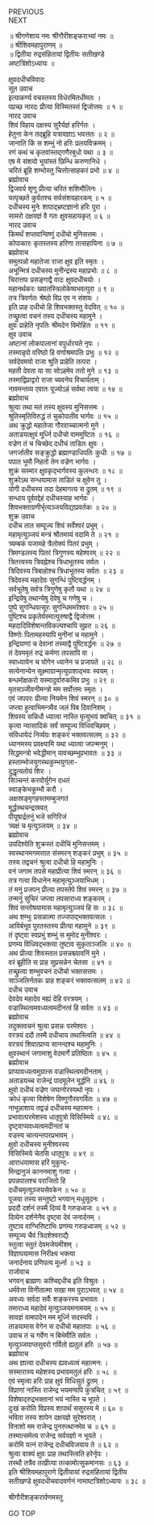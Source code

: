PREVIOUS  
NEXT  
  
॥ श्रीगणेशाय नमः श्रीगौरीशङ्कराभ्यां नमः ॥  
॥ श्रीशिवमहापुराणम् ॥  
॥ द्वितीया रुद्रसंहितायां द्वितीयः सतीखण्डे  
अष्टत्रिंशोऽध्यायः ॥  
  
क्षुवदधीचविवादः  
सूत उवाच  
इत्याकर्ण्य वचस्तस्य विधेरमितधीमतः ।  
पप्रच्छ नारदः प्रीत्या विस्मितस्तं द्विजोत्तमः ॥ १ ॥  
नारद उवाच  
शिवं विहाय दक्षस्य सुरैर्यज्ञं हरिर्गतः ।  
हेतुना केन तद्ब्रूहि यत्रावज्ञाऽ भवत्ततः ॥ २ ॥  
जानाति किं स शम्भुं नो हरिः प्रलयविक्रमम् ।  
रणं कथं च कृतवांस्तद्‌गणैरबुधो यथा ॥ ३ ॥  
एष मे संशयो भूयांस्तं छिन्धि करुणानिधे ।  
चरितं ब्रूहि शम्भोस्तु चित्तोत्साहकरं प्रभो ॥ ४ ॥  
ब्रह्मोवाच  
द्विजवर्य शृणु प्रीत्या चरितं शशिमौलिनः ।  
यत्पृच्छते कुर्वतश्च सर्वसंशयहारकम् ॥ ५ ॥  
दधीचस्य मुनेः शापाद्‌भ्रष्टज्ञानो हरिः पुरा ।  
सामरो दक्षयज्ञं वै गतः क्षुवसहायकृत् ॥ ६ ॥  
नारद उवाच  
किमर्थं शप्तवान्विष्णुं दधीचो मुनिसत्तमः ।  
कोपाकारः कृतस्तस्य हरिणा तत्सहायिना ॥ ७ ॥  
ब्रह्मोवाच  
समुत्पन्नो महातेजा राजा क्षुव इति स्मृतः ।  
अभून्मित्रं दधीचस्य मुनीन्द्रस्य महाप्रभोः ॥ ८ ॥  
चिरात्तपः प्रसङ्‌गाद्वै वादः क्षुवदधीचयोः ।  
महानर्थकरः ख्यातस्त्रिलोकेष्वभवत्पुरा ॥ ९ ॥  
तत्र त्रिवर्णतः श्रेष्ठो विप्र एव न संशयः ।  
इति प्राह दधीचो हि शिवभक्तस्तु वेदवित् ॥ १० ॥  
तच्छ्रुत्वा वचनं तस्य दधीचस्य महामुने ।  
क्षुवः प्राहेति नृपतिः श्रीमदेन विमोहितः ॥ ११ ॥  
क्षुव उवाच  
अष्टानां लोकपालानां वपुर्धारयते नृपः ।  
तस्मान्नृपो वरिष्ठो हि वर्णाश्रमपतिः प्रभुः ॥ १२ ॥  
सर्वदेवमयो राजा श्रुति प्राहेति तत्परा ।  
महती देवता या सा सोऽहमेव ततो मुने ॥ १३ ॥  
तस्माद्विप्राद्वरो राजा च्यवनेय विचार्यताम् ।  
नावमन्तव्य एवातः पूज्योऽहं सर्वथा त्वया ॥ १४ ॥  
ब्रह्मोवाच  
श्रुत्वा तथा मतं तस्य क्षुवस्य मुनिसत्तमः ।  
श्रुतिस्मृतिविरुद्धं तं चुकोपातीव भार्गवः ॥ १५ ॥  
अथ क्रुद्धो महातेजा गौरवाच्चात्मनो मुने ।  
अताडयत्क्षुवं मूर्ध्नि दधीचो वाममुष्टितः ॥ १६ ॥  
वज्रेण तं च चिच्छेद दधीचं ताडितः क्षुवः ।  
जगर्जातीव सङ्‌क्रुद्धो ब्रह्माण्डाधिपतिः कुधीः ॥ १७ ॥  
पपात भूमौ निहतो तेन वज्रेण भार्गवः ।  
शुक्रं सस्मार क्षुवकृद्‌भार्गवस्य कुलन्धरः ॥ १८ ॥  
शुक्रोऽथ सन्धयामास ताडितं च क्षुवेन तु ।  
योगी दधीचस्य तदा देहमागत्य स द्रुतम् ॥ १९ ॥  
सन्धाय पूर्ववद्देहं दधीचस्याह भार्गवः ।  
शिवभक्ताग्रणीर्भृत्यञ्जयविद्याप्रवर्तकः ॥ २० ॥  
शुक्र उवाच  
दधीच तात सम्पूज्य शिवं सर्वेश्वरं प्रभुम् ।  
महामृत्युञ्जयं मन्त्रं श्रौतमग्र्यं वदामि ते ॥ २१ ॥  
त्र्यम्बकं यजामहे त्रैलोक्यं पितरं प्रभुम् ।  
त्रिमण्डलस्य पितरं त्रिगुणस्य महेश्वरम् ॥ २२ ॥  
त्रितत्त्वस्य त्रिवह्नेश्च त्रिधाभूतस्य सर्वतः ।  
त्रिदिवस्य त्रिबाहोश्च त्रिधाभूतस्य सर्वतः ॥ २३ ॥  
त्रिदेवस्य महादेवः सुगन्धिं पुष्टिवर्द्धनम् ।  
सर्वभूतेषु सर्वत्र त्रिगुणेषु कृतौ यथा ॥ २४ ॥  
इन्द्रियेषु तथान्येषु देवेषु च गणेषु च ।  
पुष्पे सुगन्धिवत्सूरः सुगन्धिममरेश्वरः ॥ २५ ॥  
पुष्टिश्च प्रकृतेर्यस्मात्पुरुषाद्वै द्विजोत्तम ।  
महदादिविशेषान्तविकल्पश्चापि सुव्रत ॥ २६ ॥  
विष्णोः पितामहस्यापि मुनीनां च महामुने ।  
इन्द्रियाणां च देवानां तस्माद्वै पुष्टिवर्द्धनः ॥ २७ ॥  
तं देवममृतं रुद्रं कर्मणा तपसापि वा ।  
स्वाध्यायेन च योगेन ध्यानेन च प्रजापते ॥ २८ ॥  
सत्येनान्येन सूक्ष्माग्रान्मृत्युपाशाद्‌भवः स्वयम् ।  
बन्धमोक्षकरो यस्मादुर्वारुकमिव प्रभुः ॥ २९ ॥  
मृतसञ्जीवनीमन्त्रो मम सर्वोत्तमः स्मृतः ।  
एवं जपपरः प्रीत्या नियमेन शिवं स्मरन् ॥ ३० ॥  
जप्त्वा हुत्वाभिमन्त्र्यैव जलं पिब दिवानिशम् ।  
शिवस्य सन्निधौ ध्यात्वा नास्ति मृत्युभयं क्वचित् ॥ ३१ ॥  
कृत्वा न्यासादिकं सर्वं सम्पूज्य विधिवच्छिवम् ।  
संविधायेदं निर्व्यग्रः शङ्करं भक्तवत्सलम् ॥ ३२ ॥  
ध्यानमस्य प्रवक्ष्यामि यथा ध्यात्वा जपन्मनुम् ।  
सिद्धमन्त्रो भवेद्धीमान् यावच्छम्भुप्रभावतः ॥ ३३ ॥  
हस्ताम्भोजयुगस्थकुम्भयुगला-  
     दुद्धृत्यतोयं शिरः ।  
सिञ्चन्तं करयोर्युगेन दधतं  
     स्वाङ्‌केभकुम्भौ करौ ।  
अक्षस्रङ्मृगहस्तमम्बुजगतं  
     मूर्द्धस्थचन्द्रस्रवत्  
पीयूषार्द्रतनुं भजे सगिरिजं  
     त्र्यक्षं च मृत्युञ्जयम् ॥ ३४ ॥  
ब्रह्मोवाच  
उपदिश्येति शुक्रस्तं दधीचिं मुनिसत्तमम् ।  
स्वस्थानमगमत्तात संस्मरन् शङ्करं प्रभुम् ॥ ३५ ॥  
तस्य तद्वचनं श्रुत्वा दधीचो हि महामुनिः ।  
वनं जगाम तपसे महाप्रीत्या शिवं स्मरन् ॥ ३६ ॥  
तत्र गत्वा विधानेन महामृत्युञ्जयाभिधम् ।  
तं मनुं प्रजपन् प्रीत्या तपस्तेपे शिवं स्मरन् ॥ ३७ ॥  
तन्मनुं सुचिरं जप्त्वा तपसाराध्य शङ्करम् ।  
शिवं सन्तोषयामास महामृत्युञ्जयं हि सः ॥ ३८ ॥  
अथ शम्भुः प्रसन्नात्मा तज्जपाद्‌भक्तवत्सलः ।  
आविर्बभूव पुरतस्तस्य प्रीत्या महामुने ॥ ३९ ॥  
तं दृष्ट्वा स्वप्रभुं शम्भुं स मुमोद मुनीश्वरः ।  
प्रणम्य विधिवद्‌भक्त्या तुष्टाव सुकृताञ्जलिः ॥ ४० ॥  
अथ प्रीत्या शिवस्तात प्रसन्नश्च्यावनिं मुने ।  
वरं ब्रूहीति स प्राह सुप्रसन्नेन चेतसा ॥ ४१ ॥  
तच्छ्रुत्वा शम्भुवचनं दधीचो भक्तसत्तमः ।  
साञ्जलिर्नतकः प्राह शङ्करं भक्तवत्सलम् ॥ ४२ ॥  
दधीच उवाच  
देवदेव महादेव मह्यं देहि वरत्रयम् ।  
वज्रास्थित्वमवध्यत्वमदीनत्वं हि सर्वतः ॥ ४३ ॥  
ब्रह्मोवाच  
तदुक्तवचनं श्रुत्वा प्रसन्नः परमेश्वरः ।  
वरत्रयं ददौ तस्मै दधीचाय तथास्त्विति ॥ ४४ ॥  
वरत्रयं शिवात्प्राप्य सानन्दश्च महामुनिः ।  
क्षुवस्थानं जगामाशु वेदमार्गे प्रतिष्ठितः ॥ ४५ ॥  
ब्रह्मोवाच  
प्राप्यावध्यत्वमुग्रात्स वज्रास्थित्वमदीनताम् ।  
अताडयच्च राजेन्द्रं पादमूलेन मूर्द्धनि ॥ ४६ ॥  
क्षुवो दधीचं वज्रेण जघानोरस्यथो नृपः ।  
क्रोधं कृत्वा विशेषेण विष्णुगौरवगर्वितः ॥ ४७ ॥  
नाभून्नाशाय तद्वज्रं दधीचस्य महात्मनः ।  
प्रभावात्परमेशस्य धातृपुत्रो विसिस्मिये ॥ ४८ ॥  
दृष्ट्वाप्यवध्यत्वमदीनतां च  
     वज्रस्य चात्यन्तपरप्रभावम् ।  
क्षुवो दधीचस्य मुनीश्वरस्य  
     विसिस्मिये चेतसि धातृपुत्रः ॥ ४९ ॥  
आराधयामास हरिं मुकुन्द-  
     मिन्द्रानुजं काननमाशु गत्वा ।  
प्रपन्नपालश्च पराजितो हि  
     दधीचमृत्युञ्जयसेवकेन ॥ ५० ॥  
पूजया तस्य सन्तुष्टो भगवान् मधुसूदनः ।  
प्रददौ दर्शनं तस्मै दिव्यं वै गरुडध्वजः ॥ ५१ ॥  
दिव्येन दर्शनेनैव दृष्ट्वा देवं जनार्दनम् ।  
तुष्टाव वाग्भिरिष्टाभिः प्रणम्य गरुडध्वजम् ॥ ५२ ॥  
सम्पूज्य चैवं त्रिदशेश्वराद्यैः  
     स्तुत्वा स्तुतं देवमजेयमीशम् ।  
विज्ञापयामास निरीक्ष्य भक्त्या  
     जनार्दनाय प्रणिपत्य मूर्ध्ना ॥ ५३ ॥  
राजोवाच  
भगवन् ब्राह्मणः कश्चिद्दधीच इति विश्रुतः ।  
धर्मवेत्ता विनीतात्मा सखा मम पुराऽभवत् ॥ ५४ ॥  
अवध्यः सर्वदा सर्वैः शङ्करस्य प्रभावतः ।  
तमाराध्य महादेवं मृत्युञ्जयमनामयम् ॥ ५५ ॥  
सावज्ञं वामपादेन मम मूर्ध्नि सदस्यपि ।  
ताडयामास वेगेन स दधीचो महातपाः ॥ ५६ ॥  
उवाच तं च गर्वेण न बिभेमीति सर्वतः ।  
मृत्युञ्जयाप्तसुवरो गर्वितो ह्यतुलं हरिः ॥ ५७ ॥  
ब्रह्मोवाच  
अथ ज्ञात्वा दधीचस्य ह्यवध्यत्वं महात्मनः ।  
सस्मारास्य महेशस्य प्रभावमतुलं हरिः ॥ ५८ ॥  
एवं स्मृत्वा हरिः प्राह क्षुवं विधिसुतं द्रुतम् ।  
विप्राणां नास्ति राजेन्द्र भयमण्वपि कुत्रचित् ॥ ५९ ॥  
विशेषाद्‌रुद्रभक्तानां भयं नास्ति च भूपते ।  
दुःखं करोति विप्रस्य शापार्थं ससुरस्य मे ॥ ६० ॥  
भविता तस्य शापेन दक्षयज्ञे सुरेश्वरात् ।  
विनाशो मम राजेन्द्र पुनरुत्थानमेव च ॥ ६१ ॥  
तस्मात्समेत्य राजेन्द्र सर्वयज्ञो न भूयते ।  
करोमि यत्नं राजेन्द्र दधीचविजयाय ते ॥ ६२ ॥  
श्रुत्वा वाक्यं क्षुवः प्राह तथास्त्विति हरेर्नृपः ।  
तस्थौ तत्रैव तत्प्रीत्या तत्कामोत्सुकमानसः ॥ ६३ ॥  
इति श्रीशिवमहापुराणे द्वितीयायां रुद्रसंहितायां द्वितीय  
सतीखण्डे क्षुवदधीचवादवर्णनं नामाष्टत्रिंशोऽध्यायः ॥ ३८ ॥  
  
  
श्रीगौरीशङ्करार्पणमस्तु  
  
GO TOP
